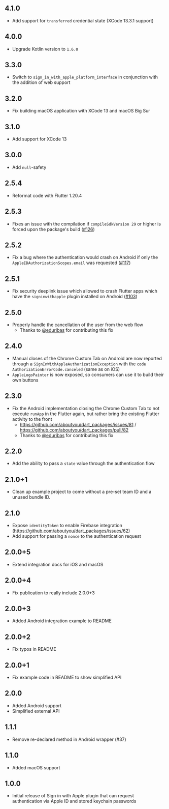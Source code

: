 ## 4.1.0

- Add support for `transferred` credential state (XCode 13.3.1 support) 

## 4.0.0

- Upgrade Kotlin version to `1.6.0`

## 3.3.0

- Switch to `sign_in_with_apple_platform_interface` in conjunction with the addition of web support

## 3.2.0

- Fix building macOS application with XCode 13 and macOS Big Sur

## 3.1.0

- Add support for XCode 13

## 3.0.0

- Add `null`-safety

## 2.5.4

- Reformat code with Flutter 1.20.4

## 2.5.3

- Fixes an issue with the compilation if `compileSdkVersion 29` or higher is forced upon the package's build ([#126](https://github.com/aboutyou/dart_packages/pull/126))

## 2.5.2

- Fix a bug where the authentication would crash on Android if only the `AppleIDAuthorizationScopes.email` was requested ([#117](https://github.com/aboutyou/dart_packages/pull/117))

## 2.5.1

- Fix security deeplink issue which allowed to crash Flutter apps which have the `signinwithapple` plugin installed on Android ([#103](https://github.com/aboutyou/dart_packages/pull/103))

## 2.5.0

- Properly handle the cancellation of the user from the web flow
  - Thanks to [@eduribas](https://github.com/eduribas) for contributing this fix

## 2.4.0

- Manual closes of the Chrome Custom Tab on Android are now reported through a `SignInWithAppleAuthorizationException` with the `code` `AuthorizationErrorCode.canceled` (same as on iOS)
- `AppleLogoPainter` is now exposed, so consumers can use it to build their own buttons

## 2.3.0

- Fix the Android implementation closing the Chrome Custom Tab to not execute `runApp` in the Flutter again, but rather bring the existing Flutter activity to the front
  - https://github.com/aboutyou/dart_packages/issues/81 / https://github.com/aboutyou/dart_packages/pull/82
  - Thanks to [@eduribas](https://github.com/eduribas) for contributing this fix

## 2.2.0

- Add the ability to pass a `state` value through the authentication flow

## 2.1.0+1

- Clean up example project to come without a pre-set team ID and a unused bundle ID.

## 2.1.0

- Expose `identityToken` to enable Firebase integration (https://github.com/aboutyou/dart_packages/issues/62)
- Add support for passing a `nonce` to the authentication request

## 2.0.0+5

- Extend integration docs for iOS and macOS

## 2.0.0+4

- Fix publication to really include 2.0.0+3

## 2.0.0+3

- Added Android integration example to README

## 2.0.0+2

- Fix typos in README

## 2.0.0+1

- Fix example code in README to show simplified API

## 2.0.0

- Added Android support
- Simplified external API

## 1.1.1

- Remove re-declared method in Android wrapper (#37)

## 1.1.0

- Added macOS support

## 1.0.0

- Initial release of Sign in with Apple plugin that can request authentication via Apple ID and stored keychain passwords

